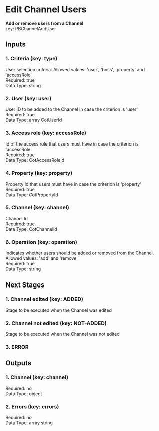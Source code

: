 # Edit Channel Users  
  
**Add or remove users from a Channel**  
key: PBChannelAddUser  
## Inputs  
### 1. Criteria (key: type)  
User selection criteria. Allowed values: 'user', 'boss', 'property' and 'accessRole'  
Required: true  
Data Type: string   
### 2. User (key: user)  
User ID to be added to the Channel in case the criterion is 'user'  
Required: true  
Data Type: array CotUserId  
### 3. Access role (key: accessRole)  
Id of the access role that users must have in case the criterion is 'accessRole'  
Required: true  
Data Type: CotAccessRoleId   
### 4. Property (key: property)  
Property Id that users must have in case the criterion is 'property'  
Required: true  
Data Type: CotPropertyId   
### 5. Channel (key: channel)  
Channel Id  
Required: true  
Data Type: CotChannelId   
### 6. Operation (key: operation)  
Indicates whether users should be added or removed from the Channel. Allowed values: 'add' and 'remove'  
Required: true  
Data Type: string   
## Next Stages  
### 1. Channel edited (key: ADDED)  
Stage to be executed when the Channel was edited  
### 2. Channel not edited (key: NOT-ADDED)  
Stage to be executed when the Channel was not edited  
### 3. ERROR  
  
## Outputs  
### 1. Channel (key: channel)  
  
Required: no  
Data Type: object   
### 2. Errors (key: errors)  
  
Required: no  
Data Type: array string